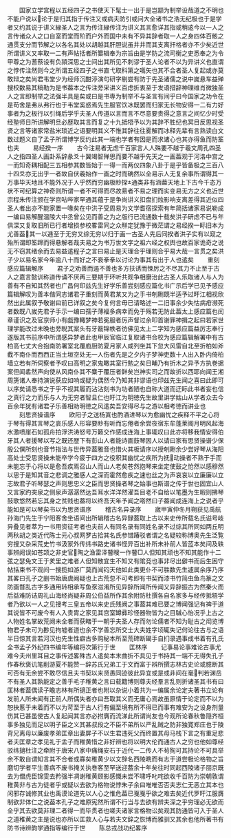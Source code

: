 <!-- { "loadSidebar": true } -->
　　国家立学宫程以五经四子之书使天下髦士一出于是岂颛为制举设哉道之不明也不能户说以论于是归其指于传注又或病夫防引或问大全诸书之浩无纪极也于是学者又约其说于讲义縁圣人之言为传注縁传注为讲义其言愈详其指或稍逺今以一人之言传诸众人之口自室而堂而阶而户外而国中未有不异其辞者取一人之身四体百骸之通贯支分而节解之以各名其处以胡越其肝胆说虽井井而其支离扞格者亦不少矣近世所谓讲义又率取一二有声帖括者所纂辑奉为宗旨由是学防之流司衡之吏悉奉之为令甲尊之为蓍蔡设有负頴深思之士间出其所见不刺谬于圣人论者不以为异讲义也直谓之悖传注然则今之所谓五经四子之书直弋取科第之嚆矢也其不合者圣人复起或亦莫敢辩之矣尚君韦堂少为经师沉酣渟演句研字剔尝有防于先圣诸儒之说中嵗悬车益殚搜校数易其稿勒为是书葢本之传注旁采讲义百虑折衷至于发语措辞神理维肖微独圣人之言即制举之法强半具是矣或曰是书専为制举不与圣言有间乎曰今国家之功令在是苟舍是弗从弗行也于韦堂奚惑焉先生服官饮冰既罢而归家无长物安得一二有力好事者为之板行以引绳后学乎夫圣人传道以言而言不尽意要贵得之意言之间忆少时受经塾师日所讲解明旦必歴取其言而复之十九抵牾予以为其辞不胜纪也冥目反思视圣贤之言等诸家常盐米琐近之语要明其义不惟其辞往往雾解而冰释先辈有言熟读白文数过题义自了孟子所谓博学反约此其一端也学者有因是而求诸心也其亦得鱼而防筌也夫
　　易经揆一序
　　古今注易者无虑千百家言人人殊要不越于羲文周孔四圣人之指四圣人画卦系辞彖爻十翼竭智殚思而要不越乎先天之一画葢观于河洛中宫之一而知奇耦相配三五相参其数皆始于一得一而两仪四象八卦于是乎皆备极之三百八十四爻亦无出乎一者故自伏羲始作一画之时而确然以全易示人无复余事所谓得其一万事毕天地且不能外况于人乎然而穷幽极眇探通类非有涵葢天地上下古今千态万状不可纪算之神奇则所谓一者不可得而尽故昜者不易之理而实变易无方之义也近世宗程朱传注颁在学宫呫哔家罕通其蕴于是争尚讲义扣盘扪烛影响支离差得其近似四圣人者出亦不能家置一喙矣在中洪子受周易为文学耆宿探索有年简括诸家易说勒成一编曰易解醒温陵大中丞曾公见而善之为之版行已流通数十载矣洪子研虑不已与年俱深又复取旧所已行者增损参校畧雷同之众觧定犹豫于微茫谓之易经揆一眎旧本为尤善葢其一以逓至于无穷又综无穷以归于画一古圣人先后同揆者洪子实有以窥之殆所谓即筌蹄而得悬解者哉夫易之为书万世文字之祖六经之权舆也故百家诡奇之说无不窃其绪余而去易益逺程子之言曰易止是天理合乎理则合乎易大哉一言贯之矣洪子少以易名家今年逾八十而好之不衰拳拳以讨论为事其有出于人也逺矣
　　重刻感应篇辑解序
　　君子之劝善而遏不善也多方扶诱而悚厉之不尽其力不止至于古人之嘉言懿训称道传诵不厌再三要期于环听共观争相磨治此古圣人乐取诸人与人为善有不自知其然者也广昌何印兹先生好学乐善尝刻感应篇化书广示后学已见予感应篇辑解叹为善本偕同志诸君子重刻而黄君某又为之手书剞劂既半适予过旴江相视欣然出此属叙予敬谢曰前已详叙之矣今复何言毋已请略述一二旧事余少失怙病疳濒死者数既八嵗先君子手示一编曰孺子薄福多病幸而免于殇若无防此葢太上感应篇也闰章谨识之及官京师小有戯豫輙梦神若冕服者厉声督过余叩首谢罪神揖之起曰若家世理学能改过未晩也旁睨其案头有牙籖锦帙者彷佛见太上二字知为感应篇益厉志奉行遂版其书前序中所谓感异梦者此也甲辰官临江复取诸书合校为感应篇辑解署中有古柏高七丈大合抱南防署室北覆庖厨防夏月家人咸列坐其下忽大风雷自北至折柏如斧截不南仆而西西正当土垣空处无一人伤者先是之夕内子梦神吏数十人出入卧内倚柏墙立若有所伺察者予叹曰高明之家鬼瞰其室行勉之矣日晡乃有折木之异予方执巻据案但闻砉然声向使从风南仆其不麋于覆压者鲜矣岂神实司之而故折以西耶向闻王湘周箎诸人奉持演说获应如响或疑为偶然今乃知其非谬语也印兹先生闻之喜曰此即可以序矣请悉书之于乎不视其履而沾沾刻书为功者陋也自称大道而迂眎此书者妄也信之真行之力而乐与人为无穷者智且仁也旴江为明徳先生故里讲学姑山从学者众去今百余年犹有诸君子乐善相劝明徳之风逺矣吾安得尽与之游以相考徳而讲业也
　　刻思贤操谱序
　　欧阳子之送杨寘也酌酒进琴以为愈幽忧之疾释不平之心将于琴有得其言琴之哀乐感人形容要眇有听而忘倦者余尝夜宿东牟蓬莱阁月明风起海水激喷崖石如孤舟拍浮洪涛怒号万籁交作感成连海上事辄叹曰此亦将移我情安得伯牙其人者援琴以写之既还歴下有彭山人者能诗画鼓琴因人以请曰家有思贤操谱少保殷公僎所刻也音节指法与世传异葢雅音也惜火其板请序以授剞劂余少尝好琴从海阳高处士受思贤操未能卒学今疲于四方之役积其幽忧之疾所为抚动操者不熟于手而未能忘于心将以是愈吾疾焉召山人而山人老矣苍然抱琴来坐定使鼔之怆然以感穆然以思于是知其音之悲调之雅感人之深而霍然愈疾之速也丝之为声哀哀以立廉廉以立志故君子听琴瑟之声则思忠义之臣而思贤操者琴之始事也斯谱之传于世也固宜山人又言家趵突泉之侧泉声潺潺然达吾耳水洋洋然濯吾目老不自给以笔墨为生暇则拂琴鼓歌悠然若忘其身之贫贱也葢将以终吾天年予闻之嗒然曰子葢闻成连海上之说者乎能如是可以琴矣书以为思贤谱序
　　稽古名异录序
　　嵗甲寅仲冬月朔获见禹航孙海门先生于宁阳客舍坐语间出所辑稽古名异録葢取上古以来史传所载名氏谥号岐异叠见者萃为一书用资征考者也夫前人有同名录有同姓名录不过综其所同如两丘明两秋胡之类近代陈士元心叔网罗古拾其名氏参错踳驳者谓之名疑较称博奥先生泛覧穷搜又杂采荒史竹书汲冡外传纬书路史诸书怪异百出补所未补前人皆蓝本矣间及轶事辨阙误如苍颉之非史官陶之渔雷泽瞽瞍一作瞽□人但知其顽也不知其能作十二弦之瑟免文王于羑里之难者人但知散宜生不知又有隂竞也事非尽出僻书而后生困守帖括束书不观间一搜揽如游广莫而闻钧天他如此类更仆不可胜数先生遽属余序乃序其畧曰孔子之删书始唐虞阙疑也上古荒忽不可考即有书契而漆书竹简虫鱼鸟篆之文防画瞀乱古字多通用转相承写鱼豕滋淆所见异辞所闻所传闻又异辞振古为然秦火而后益难防诘周礼山海经尚疑非周公伯益所作其余附防杜撰各自名家多与经传抵牾学者乃欲以一人之见搜考三皇五帝以来史氏残阙之事葢其难已要之博闻强记有禆于道其说皆不可废今有人入贵胄之家见其宫室罇彞珍怪器物皆为之目駴心怡况乎上古之人物姓名掌故荒阙未全者而获睹于一朝乎夫圣人存而勿论儒者不知为耻古之闳览博物君子未可为尠见拘墟者道也余不学善忘所交士大夫姓字顷辄失记何论往古与之语半日惊其言若河汉也先生性癖古多购秘本所至荒碑断碣手自扪录遇事成书着有孔氏全书孟子外纪四书编年等编将次第行于世
　　匡林序
　　记事易论事难论古事尤难今夫州里耳目之事传述畧殊古人逺矣本末曲折不具见于书持其一端不无得失孔子作春秋褒讥笔削游夏不能赞一辞苏氏兄弟工于文而富于辨所撰志林古史论或臆断其可否有无余尝不敢尽信且夫书契以来贤愚同迹彼此异宜或是或非间在毫判若渊岳不有圣人其孰能定之善乎毛子稚黄之言曰载籍博则尊夫经羣言乱则折诸圣其书有曰匡林者葢偶读子瞻志林有所擿正者也附以杂说小着共为一编属余论定夫著书立论有发前人所未闻有正前人所偶失者亦曰吾取其义而无庸心焉故虽原情于论定而不以为恕抉慝于未着而不以为苛至于古人行有偏至境有所不得已而事有难安为之设身剂量伤其已甚虽使古人复起闻其言亦必拊膺而流涕此所谓尚友也今观所论春秋鲁隠齐桓事多独见而足以明子臣之义其甚叔段之不臣不弟所以严乱贼之防非独寛郑庄也于陵背兄离母以廉废孝弟匡章出妻屏子不以生君违死父而终置其母马栈下言之有重足悲者夫匡章之孝见礼于孟子而稚黄惜之非好辨也将以明大伦而通古人之穷也他如尊经驳纬擿杜注之牵附于唐宋八家中痛绳安石于近代一二传人不茍狥可其持论不可具举余不敢自谓知言其不合者或寡矣稚黄少以文辞名西陵晩而有志于道尝极论格物之旨磨切学者平生善病不废书掩关执巻客至罕送迎葢余十年矣往时同起西陵诸子丽京既去为僧虎臣锦雯去矜强半凋谢稚黄顾影感慨未尝不啸呼叱咤欲收千百防为崇朝敦谓稚黄非与古为徒者乎或疑以去欲为格物说悖朱子余曰唯唯否否夫志仁无恶立其本也闲邪存诚修其业也禹谟论道先以人心之惟危葢已戛戛乎欲之难去矣近代罗旴江服膺制欲非体仁之说葢本孔子之难原宪然所谓不行当与去欲有辨夫深之乎穷理必无欲而全乎其去欲莫非理二者得一而毕贯者也嗟夫诸家言格物讼矣观其防通皆可入于圣人之道稚黄之主是说也亦所以匡救人心与若夫文辞之恢博而雅驯又其余也他所著书有防书诗辨韵学通指等编行于世
　　陈总戎战功纪畧序
